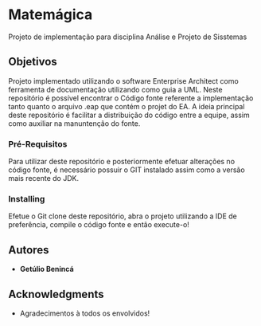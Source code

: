 # Matemágica

Projeto de implementação para disciplina Análise e Projeto de Sisstemas

## Objetivos

Projeto implementado utilizando o software Enterprise Architect como ferramenta de documentação utilizando como guia a UML.
Neste repositório é possível encontrar o Código fonte referente a implementação tanto quanto o arquivo .eap que contém o projet do EA.
A ideia principal deste repositório é facilitar a distribuição do código entre a equipe, assim como auxiliar na manuntenção do fonte.

### Pré-Requisitos

Para utilizar deste repositório e posteriormente efetuar alterações no código fonte, é necessário possuir o GIT instalado assim como a versão mais recente do JDK.


### Installing

Efetue o Git clone deste repositório, abra o projeto utilizando a IDE de preferência, compile o código fonte e então execute-o!


## Autores

* **Getúlio Benincá**


## Acknowledgments

* Agradecimentos à todos os envolvidos!
